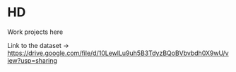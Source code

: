 # HD
Work projects here

Link to the dataset -> https://drive.google.com/file/d/10LewlLu9uh5B3TdyzBQoBVbvbdh0X9wU/view?usp=sharing
